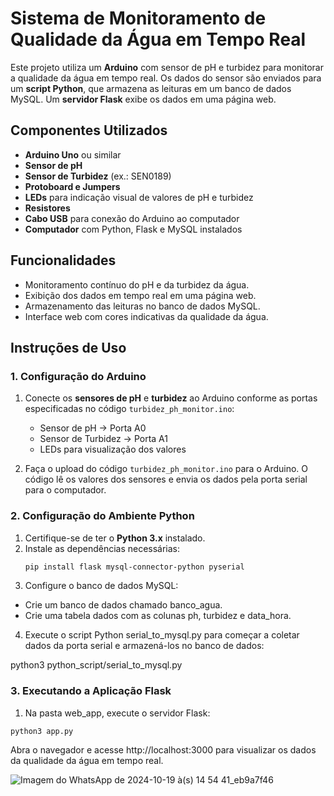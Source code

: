 # Sistema de Monitoramento de Qualidade da Água em Tempo Real

Este projeto utiliza um **Arduino** com sensor de pH e turbidez para monitorar a qualidade da água em tempo real. Os dados do sensor são enviados para um **script Python**, que armazena as leituras em um banco de dados MySQL. Um **servidor Flask** exibe os dados em uma página web.

## Componentes Utilizados
- **Arduino Uno** ou similar
- **Sensor de pH**
- **Sensor de Turbidez** (ex.: SEN0189)
- **Protoboard e Jumpers**
- **LEDs** para indicação visual de valores de pH e turbidez
- **Resistores**
- **Cabo USB** para conexão do Arduino ao computador
- **Computador** com Python, Flask e MySQL instalados

## Funcionalidades
- Monitoramento contínuo do pH e da turbidez da água.
- Exibição dos dados em tempo real em uma página web.
- Armazenamento das leituras no banco de dados MySQL.
- Interface web com cores indicativas da qualidade da água.

## Instruções de Uso

### 1. Configuração do Arduino

1. Conecte os **sensores de pH** e **turbidez** ao Arduino conforme as portas especificadas no código `turbidez_ph_monitor.ino`:
   - Sensor de pH → Porta A0
   - Sensor de Turbidez → Porta A1
   - LEDs para visualização dos valores

2. Faça o upload do código `turbidez_ph_monitor.ino` para o Arduino. O código lê os valores dos sensores e envia os dados pela porta serial para o computador.

### 2. Configuração do Ambiente Python

1. Certifique-se de ter o **Python 3.x** instalado.
2. Instale as dependências necessárias:
   ```bash
   pip install flask mysql-connector-python pyserial

3. Configure o banco de dados MySQL:

  - Crie um banco de dados chamado banco_agua.
  - Crie uma tabela dados com as colunas ph, turbidez e data_hora.
4. Execute o script Python serial_to_mysql.py para começar a coletar dados da porta serial e armazená-los no banco de dados:

python3 python_script/serial_to_mysql.py

### 3. Executando a Aplicação Flask

1. Na pasta web_app, execute o servidor Flask:

  `python3 app.py`

Abra o navegador e acesse http://localhost:3000 para visualizar os dados da qualidade da água em tempo real.

![Imagem do WhatsApp de 2024-10-19 à(s) 14 54 41_eb9a7f46](https://github.com/user-attachments/assets/5d52a9f5-32bc-4558-aa1e-058f1a1dff60)


